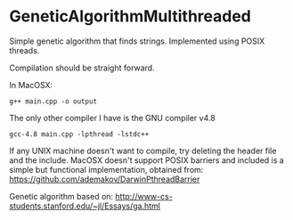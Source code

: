 # GeneticAlgorithmMultithreaded
Simple genetic algorithm that finds strings. Implemented using POSIX threads.

Compilation should be straight forward.

In MacOSX:

    g++ main.cpp -o output

The only other compiler I have is the GNU compiler v4.8

    gcc-4.8 main.cpp -lpthread -lstdc++



If any UNIX machine doesn't want to compile, try deleting the header file and the include. MacOSX doesn't support POSIX barriers and included is a simple but functional implementation, obtained from: https://github.com/ademakov/DarwinPthreadBarrier 


Genetic algorithm based on:
http://www-cs-students.stanford.edu/~jl/Essays/ga.html

